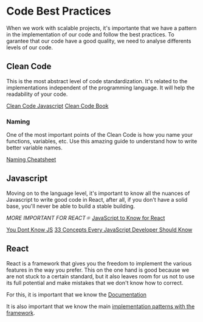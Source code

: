 # Code Best Practices

When we work with scalable projects, it's importante that we have a pattern in the implementation of our code and follow the best practices. To garantee that our code have a good quality, we need to analyse differents levels of our code.

## Clean Code

This is the most abstract level of code standardization. It's related to the implementations independent of the programming language. It will help the readability of your code.

[Clean Code Javascript](https://github.com/ryanmcdermott/clean-code-javascript)
[Clean Code Book](https://github.com/ontiyonke/book-1/blob/master/%5BPROGRAMMING%5D%5BClean%20Code%20by%20Robert%20C%20Martin%5D.pdf)

### Naming

One of the most important points of the Clean Code is how you name your functions, variables, etc. Use this amazing guide to understand how to write better variable names.

[Naming Cheatsheet](https://github.com/kettanaito/naming-cheatsheet)

## Javascript

Moving on to the language level, it's important to know all the nuances of Javascript to write good code in React, after all, if you don't have a solid base, you'll never be able to build a stable building.

_MORE IMPORTANT FOR REACT⚛_
[JavaScript to Know for React](https://kentcdodds.com/blog/javascript-to-know-for-react)

[You Dont Know JS](https://github.com/getify/You-Dont-Know-JS)
[33 Concepts Every JavaScript Developer Should Know](https://github.com/leonardomso/33-js-concepts#8-iife-modules-and-namespaces)

## React

React is a framework that gives you the freedom to implement the various features in the way you prefer. This on the one hand is good because we are not stuck to a certain standard, but it also leaves room for us not to use its full potential and make mistakes that we don't know how to correct.

For this, it is important that we know the [Documentation](https://pt-br.reactjs.org/docs/getting-started.html)

It is also important that we know the main [implementation patterns with the framework](reactpatterns.com/).
